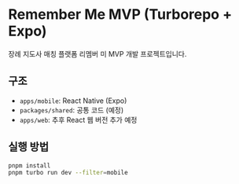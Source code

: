 # Remember Me MVP (Turborepo + Expo)

장례 지도사 매칭 플랫폼 리멤버 미 MVP 개발 프로젝트입니다.

## 구조

- `apps/mobile`: React Native (Expo)
- `packages/shared`: 공통 코드 (예정)
- `apps/web`: 추후 React 웹 버전 추가 예정

## 실행 방법

```bash
pnpm install
pnpm turbo run dev --filter=mobile
```
